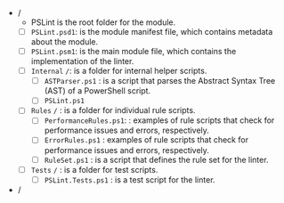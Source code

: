 - /
  - PSLint is the root folder for the module.
  - [ ] `PSLint.psd1`: is the module manifest file, which contains metadata about the module.
  - [ ] `PSLint.psm1`: is the main module file, which contains the implementation of the linter.
  - [ ] `Internal` `/`: is a folder for internal helper scripts.
    - [ ] `ASTParser.ps1` : is a script that parses the Abstract Syntax Tree (AST) of a PowerShell script.
    - [ ] `PSLint.ps1`
  - [ ] `Rules` `/` : is a folder for individual rule scripts.
    - [ ] `PerformanceRules.ps1`: : examples of rule scripts that check for performance issues and errors, respectively.
    - [ ] `ErrorRules.ps1` : examples of rule scripts that check for performance issues and errors, respectively.
    - [ ] `RuleSet.ps1` : is a script that defines the rule set for the linter.
  - [ ] `Tests` `/` : is a folder for test scripts.
    - [ ] `PSLint.Tests.ps1` : is a test script for the linter.
- /
